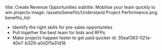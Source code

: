 title: Create Revenue Opportunities
subtitle: Mobilise your team quickly to win projects
image: /assets/benefits/Understand Project Performance.png
benefits_list:
  - Identify the right skills for pre-sales opportunties
  - Pull together the best team for bids and RFPs
  - Make projects happen faster to get paid quicker
id: 35eaf363-021a-40e7-b329-a0d2f1a31d18
